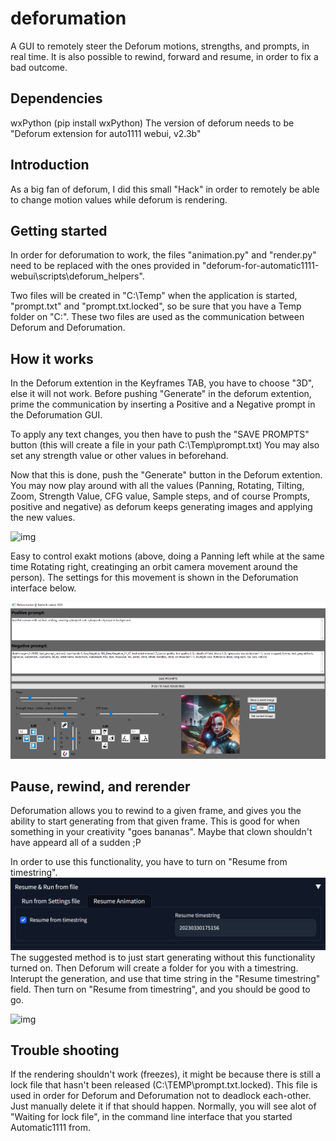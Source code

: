 # deforumation
A GUI to remotely steer the Deforum motions, strengths, and prompts, in real time. It is also possible to rewind, forward and resume, in order to fix a bad outcome.

## Dependencies
wxPython (pip install wxPython)
The version of deforum needs to be "Deforum extension for auto1111 webui, v2.3b"

## Introduction
As a big fan of deforum, I did this small "Hack" in order to remotely be able to change motion values while deforum is rendering.

## Getting started
In order for deforumation to work, the files "animation.py" and "render.py" need to be replaced with the ones provided in "deforum-for-automatic1111-webui\scripts\deforum_helpers".

Two files will be created in "C:\Temp" when the application is started, "prompt.txt" and "prompt.txt.locked", so be sure that you have a Temp folder on "C:\".
These two files are used as the communication between Deforum and Deforumation.

## How it works
In the Deforum extention in the Keyframes TAB, you have to choose "3D", else it will not work.
Before pushing "Generate" in the deforum extention, prime the communication by inserting a Positive and a Negative prompt in the Deforumation GUI.

To apply any text changes, you then have to push the "SAVE PROMPTS" button (this will create a file in your path C:\Temp\prompt.txt)
You may also set any strength value or other values in beforehand.

Now that this is done, push the "Generate" button in the Deforum extention.
You may now play around with all the values (Panning, Rotating, Tilting, Zoom, Strength Value, CFG value, Sample steps, and of course Prompts, positive and negative) as deforum keeps generating images and applying the new values.

![img](github_images/output.gif)

Easy to control exakt motions (above, doing a Panning left while at the same time Rotating right, creatinging an orbit camera movement around the person). The settings for this movement is shown in the Deforumation interface below.

![img](github_images/interface.png)

## Pause, rewind, and rerender
Deforumation allows you to rewind to a given frame, and gives you the ability to start generating from that given frame. This is good for when something in your creativity "goes bananas". Maybe that clown shouldn't have appeard all of a sudden ;P

In order to use this functionality, you have to turn on "Resume from timestring".
![img](github_images/resume.PNG)
The suggested method is to just start generating without this functionality turned on. Then Deforum will create a folder for you with a timestring. Interupt the generation, and use that time string in the "Resume timestring" field. Then turn on "Resume from timestring", and you should be good to go.

![img](github_images/smile.gif)

## Trouble shooting
If the rendering shouldn't work (freezes), it might be because there is still a lock file that hasn't been released (C:\TEMP\prompt.txt.locked). This file is used in order for Deforum and Deforumation not to deadlock each-other. Just manually delete it if that should happen.
Normally, you will see alot of "Waiting for lock file", in the command line interface that you started Automatic1111 from.
